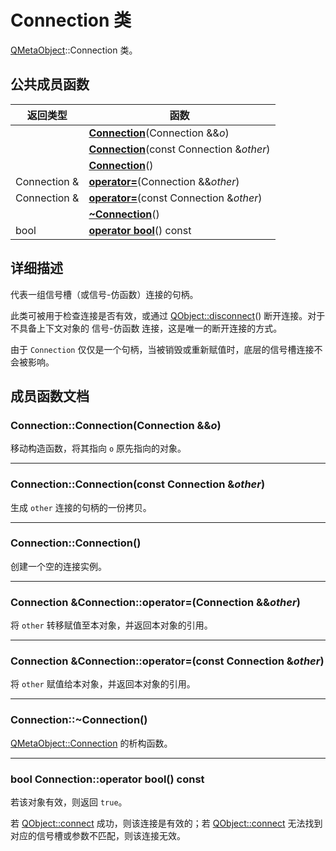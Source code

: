 # Connection 类

[QMetaObject](../../M/QMetaObject/QMetaObject.md)::Connection 类。



## 公共成员函数

| 返回类型     | 函数                                                         |
| ------------ | ------------------------------------------------------------ |
|              | **[Connection](#connectionconnectionconnection-&&o)**(Connection &&*o*) |
|              | **[Connection](#connectionconnectionconst-connection-&other)**(const Connection &*other*) |
|              | **[Connection](#connectionconnection)**()                    |
| Connection & | **[operator=](#connection-&connectionoperatorconnection-&&other)**(Connection &&*other*) |
| Connection & | **[operator=](#connection-&connectionoperatorconst-connection-&other)**(const Connection &*other*) |
|              | **[~Connection](#connection~connection)**()                  |
| bool         | **[operator bool](#bool-connectionoperator-bool-const)**() const |



## 详细描述

代表一组信号槽（或信号-仿函数）连接的句柄。

此类可被用于检查连接是否有效，或通过 [QObject::disconnect](../../O/QObject/QObject.md#static-bool-qobjectdisconnectconst-qobject-sender-const-char-signal-const-qobject-receiver-const-char-method)() 断开连接。对于不具备上下文对象的 信号-仿函数 连接，这是唯一的断开连接的方式。

由于 `Connection` 仅仅是一个句柄，当被销毁或重新赋值时，底层的信号槽连接不会被影响。



## 成员函数文档

### Connection::Connection(Connection &&*o*)

移动构造函数，将其指向 `o` 原先指向的对象。

----

### Connection::Connection(const Connection &*other*)

生成 `other` 连接的句柄的一份拷贝。

----

### Connection::Connection()

创建一个空的连接实例。

----

### Connection &Connection::operator=(Connection &&*other*)

将 `other` 转移赋值至本对象，并返回本对象的引用。

----

### Connection &Connection::operator=(const Connection &*other*)

将 `other` 赋值给本对象，并返回本对象的引用。

----

### Connection::~Connection()

[QMetaObject::Connection](../QMetaObject/QMetaObject_Connection.md) 的析构函数。

----

### bool Connection::operator bool() const

若该对象有效，则返回 `true`。

若 [QObject::connect](../../O/QObject/QObject.md#static-qmetaobjectconnection-qobjectconnectconst-qobject-sender-const-char-signal-const-qobject-receiver-const-char-method-qtconnectiontype-type--qtautoconnection) 成功，则该连接是有效的；若 [QObject::connect](../../O/QObject/QObject.md#static-qmetaobjectconnection-qobjectconnectconst-qobject-sender-const-char-signal-const-qobject-receiver-const-char-method-qtconnectiontype-type--qtautoconnection) 无法找到对应的信号槽或参数不匹配，则该连接无效。 